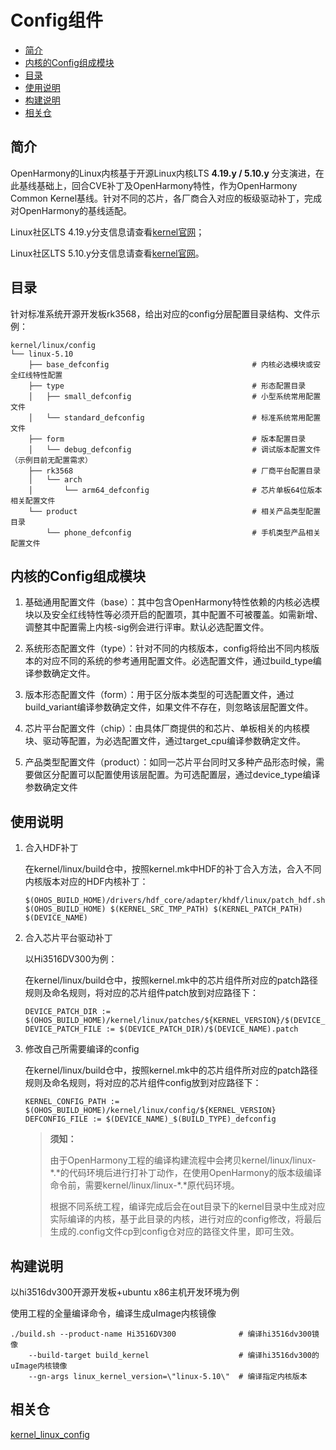 # Config组件<a name="ZH-CN_TOPIC_0000001102487950"></a>

-   [简介](#section11660541593)
-   [内核的Config组成模块](#section28381947133910)
-   [目录](#section161941989596)
-   [使用说明](#section1393789267)
-   [构建说明](#section19369206113115)
-   [相关仓](#section1371113476307)

## 简介<a name="section11660541593"></a>

OpenHarmony的Linux内核基于开源Linux内核LTS **4.19.y / 5.10.y** 分支演进，在此基线基础上，回合CVE补丁及OpenHarmony特性，作为OpenHarmony Common Kernel基线。针对不同的芯片，各厂商合入对应的板级驱动补丁，完成对OpenHarmony的基线适配。

Linux社区LTS 4.19.y分支信息请查看[kernel官网](https://git.kernel.org/pub/scm/linux/kernel/git/stable/linux.git/log/?h=linux-4.19.y)；

Linux社区LTS 5.10.y分支信息请查看[kernel官网](https://git.kernel.org/pub/scm/linux/kernel/git/stable/linux.git/log/?h=linux-5.10.y)。

## 目录<a name="section161941989596"></a>

针对标准系统开源开发板rk3568，给出对应的config分层配置目录结构、文件示例：
```
kernel/linux/config
└── linux-5.10
    ├── base_defconfig                                # 内核必选模块或安全红线特性配置
    ├── type                                          # 形态配置目录
    │   ├── small_defconfig                           # 小型系统常用配置文件
    │   └── standard_defconfig                        # 标准系统常用配置文件
    ├── form                                          # 版本配置目录
    │   └── debug_defconfig                           # 调试版本配置文件（示例目前无配置需求）
    ├── rk3568                                        # 厂商平台配置目录
    │   └── arch
    │       └── arm64_defconfig                       # 芯片单板64位版本相关配置文件
    └── product                                       # 相关产品类型配置目录
        └── phone_defconfig                           # 手机类型产品相关配置文件
```

## 内核的Config组成模块<a name="section28381947133910"></a>

1. 基础通用配置文件（base）：其中包含OpenHarmony特性依赖的内核必选模块以及安全红线特性等必须开启的配置项，其中配置不可被覆盖。如需新增、调整其中配置需上内核-sig例会进行评审。默认必选配置文件。

2. 系统形态配置文件（type）：针对不同的内核版本，config将给出不同内核版本的对应不同的系统的参考通用配置文件。必选配置文件，通过build\_type编译参数确定文件。
	
3. 版本形态配置文件（form）：用于区分版本类型的可选配置文件，通过build\_variant编译参数确定文件，如果文件不存在，则忽略该层配置文件。

4. 芯片平台配置文件（chip）：由具体厂商提供的和芯片、单板相关的内核模块、驱动等配置，为必选配置文件，通过target\_cpu编译参数确定文件。

5. 产品类型配置文件（product）：如同一芯片平台同时又多种产品形态时候，需要做区分配置可以配置使用该层配置。为可选配置层，通过device\_type编译参数确定文件


## 使用说明<a name="section1393789267"></a>

1. 合入HDF补丁

	在kernel/linux/build仓中，按照kernel.mk中HDF的补丁合入方法，合入不同内核版本对应的HDF内核补丁：
	
	```
	$(OHOS_BUILD_HOME)/drivers/hdf_core/adapter/khdf/linux/patch_hdf.sh $(OHOS_BUILD_HOME) $(KERNEL_SRC_TMP_PATH) $(KERNEL_PATCH_PATH) $(DEVICE_NAME)
	```

2. 合入芯片平台驱动补丁

	以Hi3516DV300为例：
	
	在kernel/linux/build仓中，按照kernel.mk中的芯片组件所对应的patch路径规则及命名规则，将对应的芯片组件patch放到对应路径下：
	
	```
	DEVICE_PATCH_DIR := $(OHOS_BUILD_HOME)/kernel/linux/patches/${KERNEL_VERSION}/$(DEVICE_NAME)_patch
	DEVICE_PATCH_FILE := $(DEVICE_PATCH_DIR)/$(DEVICE_NAME).patch
	```

3. 修改自己所需要编译的config

	在kernel/linux/build仓中，按照kernel.mk中的芯片组件所对应的patch路径规则及命名规则，将对应的芯片组件config放到对应路径下：
	
	```
	KERNEL_CONFIG_PATH := $(OHOS_BUILD_HOME)/kernel/linux/config/${KERNEL_VERSION}
	DEFCONFIG_FILE := $(DEVICE_NAME)_$(BUILD_TYPE)_defconfig
	```
	
	> **须知：** 
	>
	>由于OpenHarmony工程的编译构建流程中会拷贝kernel/linux/linux-\*\.\*的代码环境后进行打补丁动作，在使用OpenHarmony的版本级编译命令前，需要kernel/linux/linux-\*\.\*原代码环境。
	>
	>根据不同系统工程，编译完成后会在out目录下的kernel目录中生成对应实际编译的内核，基于此目录的内核，进行对应的config修改，将最后生成的\.config文件cp到config仓对应的路径文件里，即可生效。

## 构建说明<a name="section19369206113115"></a>
以hi3516dv300开源开发板+ubuntu x86主机开发环境为例

使用工程的全量编译命令，编译生成uImage内核镜像

```
./build.sh --product-name Hi3516DV300              # 编译hi3516dv300镜像
    --build-target build_kernel                    # 编译hi3516dv300的uImage内核镜像
    --gn-args linux_kernel_version=\"linux-5.10\"  # 编译指定内核版本
```

## 相关仓<a name="section1371113476307"></a>
<u>kernel\_linux\_config</u>

